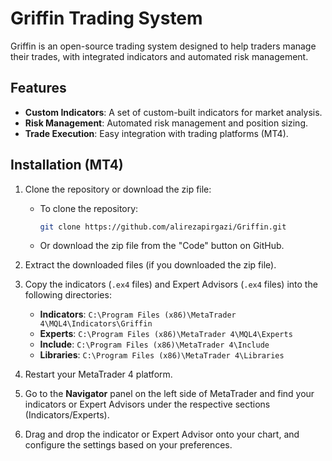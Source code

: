 # Griffin Trading System

Griffin is an open-source trading system designed to help traders manage their trades, with integrated indicators and automated risk management.

## Features

- **Custom Indicators**: A set of custom-built indicators for market analysis.
- **Risk Management**: Automated risk management and position sizing.
- **Trade Execution**: Easy integration with trading platforms (MT4).

## Installation (MT4)

1. Clone the repository or download the zip file:
   - To clone the repository:
     ```bash
     git clone https://github.com/alirezapirgazi/Griffin.git
     ```
   - Or download the zip file from the "Code" button on GitHub.

2. Extract the downloaded files (if you downloaded the zip file).

3. Copy the indicators (`.ex4` files) and Expert Advisors (`.ex4` files) into the following directories:
   - **Indicators**: `C:\Program Files (x86)\MetaTrader 4\MQL4\Indicators\Griffin`
   - **Experts**: `C:\Program Files (x86)\MetaTrader 4\MQL4\Experts`
   - **Include**: `C:\Program Files (x86)\MetaTrader 4\Include`
   - **Libraries**: `C:\Program Files (x86)\MetaTrader 4\Libraries`

4. Restart your MetaTrader 4 platform.

5. Go to the **Navigator** panel on the left side of MetaTrader and find your indicators or Expert Advisors under the respective sections (Indicators/Experts).

6. Drag and drop the indicator or Expert Advisor onto your chart, and configure the settings based on your preferences.
